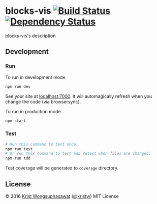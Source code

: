 # blocks-vis [![Build Status][travis-image]][travis-url] [![Dependency Status][daviddm-image]][daviddm-url]

blocks-vis&#39;s description

## Development

### Run

To run in development mode

```bash
npm run dev
```

See your site at [localhost:7000](http://localhost:7000). It will automagically refresh when you change the code (via browsersync).

To run in production mode

```bash
npm start
```

### Test

```bash
# Run this command to test once.
npm run test
# Or run this command to test and retest when files are changed.
npm run tdd
```

Test coverage will be generated to ```coverage``` directory.

## License

© 2016 [Krist Wongsuphasawat](http://kristw.yellowpigz.com)  ([@kristw](https://twitter.com/kristw)) MIT License

[travis-image]: https://travis-ci.org/kristw/blocks-vis.svg?branch=master
[travis-url]: https://travis-ci.org/kristw/blocks-vis
[daviddm-image]: https://david-dm.org/kristw/blocks-vis.svg?theme=shields.io
[daviddm-url]: https://david-dm.org/kristw/blocks-vis
